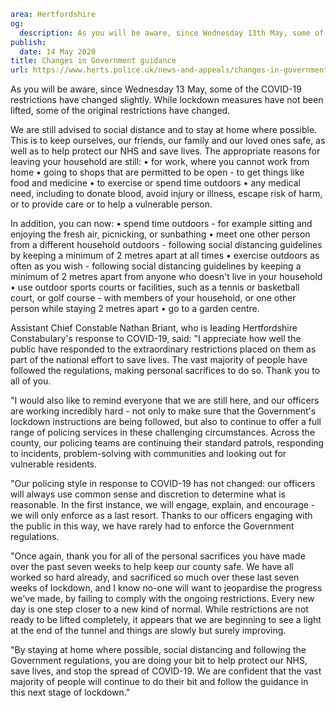 ```yaml
area: Hertfordshire
og:
  description: As you will be aware, since Wednesday 13th May, some of the COVID-19 restrictions have changed slightly. While lockdown measures have not been lifted, some of the original restrictions have changed.
publish:
  date: 14 May 2020
title: Changes in Government guidance
url: https://www.herts.police.uk/news-and-appeals/changes-in-government-guidance-covid19
```

As you will be aware, since Wednesday 13 May, some of the COVID-19 restrictions have changed slightly. While lockdown measures have not been lifted, some of the original restrictions have changed.

We are still advised to social distance and to stay at home where possible. This is to keep ourselves, our friends, our family and our loved ones safe, as well as to help protect our NHS and save lives. The appropriate reasons for leaving your household are still:
• for work, where you cannot work from home
• going to shops that are permitted to be open - to get things like food and medicine
• to exercise or spend time outdoors
• any medical need, including to donate blood, avoid injury or illness, escape risk of harm, or to provide care or to help a vulnerable person.

In addition, you can now:
• spend time outdoors - for example sitting and enjoying the fresh air, picnicking, or sunbathing
• meet one other person from a different household outdoors - following social distancing guidelines by keeping a minimum of 2 metres apart at all times
• exercise outdoors as often as you wish - following social distancing guidelines by keeping a minimum of 2 metres apart from anyone who doesn't live in your household
• use outdoor sports courts or facilities, such as a tennis or basketball court, or golf course - with members of your household, or one other person while staying 2 metres apart
• go to a garden centre.

Assistant Chief Constable Nathan Briant, who is leading Hertfordshire Constabulary's response to COVID-19, said: "I appreciate how well the public have responded to the extraordinary restrictions placed on them as part of the national effort to save lives. The vast majority of people have followed the regulations, making personal sacrifices to do so. Thank you to all of you.

"I would also like to remind everyone that we are still here, and our officers are working incredibly hard - not only to make sure that the Government's lockdown instructions are being followed, but also to continue to offer a full range of policing services in these challenging circumstances. Across the county, our policing teams are continuing their standard patrols, responding to incidents, problem-solving with communities and looking out for vulnerable residents.

"Our policing style in response to COVID-19 has not changed: our officers will always use common sense and discretion to determine what is reasonable. In the first instance, we will engage, explain, and encourage - we will only enforce as a last resort. Thanks to our officers engaging with the public in this way, we have rarely had to enforce the Government regulations.

"Once again, thank you for all of the personal sacrifices you have made over the past seven weeks to help keep our county safe. We have all worked so hard already, and sacrificed so much over these last seven weeks of lockdown, and I know no-one will want to jeopardise the progress we've made, by failing to comply with the ongoing restrictions. Every new day is one step closer to a new kind of normal. While restrictions are not ready to be lifted completely, it appears that we are beginning to see a light at the end of the tunnel and things are slowly but surely improving.

"By staying at home where possible, social distancing and following the Government regulations, you are doing your bit to help protect our NHS, save lives, and stop the spread of COVID-19. We are confident that the vast majority of people will continue to do their bit and follow the guidance in this next stage of lockdown."
